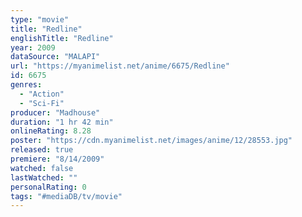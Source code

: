 ```yaml
---
type: "movie"
title: "Redline"
englishTitle: "Redline"
year: 2009
dataSource: "MALAPI"
url: "https://myanimelist.net/anime/6675/Redline"
id: 6675
genres: 
  - "Action"
  - "Sci-Fi"
producer: "Madhouse"
duration: "1 hr 42 min"
onlineRating: 8.28
poster: "https://cdn.myanimelist.net/images/anime/12/28553.jpg"
released: true
premiere: "8/14/2009"
watched: false
lastWatched: ""
personalRating: 0
tags: "#mediaDB/tv/movie"
---
```

